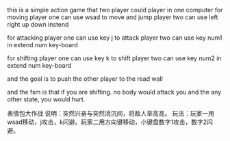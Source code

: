 this is a simple action game that 
two player could player in one computer
for moving
player one can use wsad to move and jump
player two can use left right up down instend

for attacking
player one can use key j to attack
player two can use key num1 in extend num key-board

for shifting
player one can use key k to shift
player two can use key num2 in extend num key-board

and the goal is to push the other player to the read wall

and the fsm is that 
if you are shifting. no body would attack you 
and the any other state, you would hurt.

表情包大作战
说明：突然兴奋与突然消沉间，将敌人举高高。
玩法：玩家一用wsad移动，j攻击，k闪避。玩家二用方向键移动，小键盘数字1攻击，数字2闪避。
